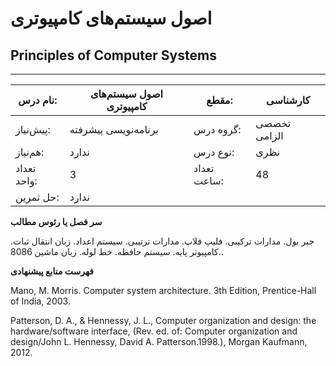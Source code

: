 # اصول سیستم‌های کامپیوتری
## Principles of Computer Systems
_______________________________________________________________________________
| نام درس:    | اصول سیستم‌های کامپیوتری | مقطع:       | کارشناسی     |
| ----------- | ------------------------ | ----------- | ------------ |
| پیش‌نیاز:   | برنامه‌نویسی پیشرفته     | گروه درس:   | تخصصی الزامی |
| هم‌نیاز:    | ندارد                    | نوع درس:    | نظری         |
| تعداد واحد: | 3                        | تعداد ساعت: | 48           |
| حل تمرین:   |  ندارد                   |             |              |

**سر فصل یا رئوس مطالب**

جبر بول. مدارات ترکیبی. فلیپ فلاپ. مدارات ترتیبی. سیستم اعداد. زبان انتقال ثبات. کامپیوتر پایه. سیستم حافظه. خط لوله. زبان ماشین 8086..

**فهرست منابع پیشنهادی**

Mano, M. Morris. Computer system architecture. 3th Edition, Prentice-Hall of India, 2003.

Patterson, D. A., & Hennessy, J. L., Computer organization and design: the hardware/software interface, (Rev. ed. of: Computer organization and design/John L. Hennessy, David A. Patterson.1998.), Morgan Kaufmann, 2012.
